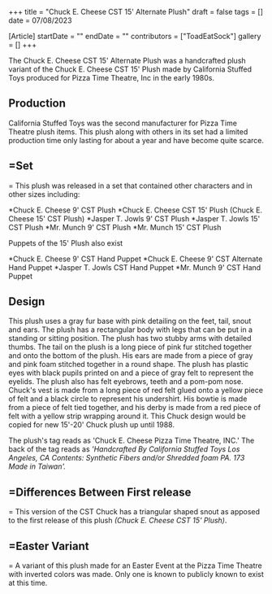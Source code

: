 +++
title = "Chuck E. Cheese CST 15' Alternate Plush"
draft = false
tags = []
date = 07/08/2023

[Article]
startDate = ""
endDate = ""
contributors = ["ToadEatSock"]
gallery = []
+++

The Chuck E. Cheese CST 15' Alternate Plush was a handcrafted plush variant of the Chuck E. Cheese CST 15' Plush made by California Stuffed Toys produced for Pizza Time Theatre, Inc in the early 1980s.
<h2>Production</h2>
California Stuffed Toys was the second manufacturer for Pizza Time Theatre plush items. This plush along with others in its set had a limited production time only lasting for about a year and have become quite scarce.
<h2>=Set </h2>=
This plush was released in a set that contained other characters and in other sizes including:

*Chuck E. Cheese 9' CST Plush
*Chuck E. Cheese CST 15' Plush (Chuck E. Cheese 15' CST Plush)
*Jasper T. Jowls 9' CST Plush
*Jasper T. Jowls 15' CST Plush 
*Mr. Munch 9' CST Plush
*Mr. Munch 15' CST Plush

Puppets of the 15' Plush also exist 

*Chuck E. Cheese 9' CST Hand Puppet 
*Chuck E. Cheese 9' CST Alternate Hand Puppet
*Jasper T. Jowls CST Hand Puppet
*Mr. Munch 9' CST Hand Puppet
<h2>Design</h2>
This plush uses a gray fur base with pink detailing on the feet, tail, snout and ears. The plush has a rectangular body with legs that can be put in a standing or sitting position. The plush has two stubby arms with detailed thumbs. The tail on the plush is a long piece of pink fur stitched together and onto the bottom of the plush. His ears are made from a piece of gray and pink foam stitched together in a round shape. The plush has plastic eyes with black pupils printed on and a piece of gray felt to represent the eyelids. The plush also has felt eyebrows, teeth and a pom-pom nose. Chuck's vest is made from a long piece of red felt glued onto a yellow piece of felt and a black circle to represent his undershirt. His bowtie is made from a piece of felt tied together, and his derby is made from a red piece of felt with a yellow strip wrapping around it. This Chuck design would be copied for new 15'-20' Chuck plush up until 1988.  

The plush's tag reads as 'Chuck E. Cheese Pizza Time Theatre, INC.' The back of the tag reads as <i>'Handcrafted By California Stuffed Toys Los Angeles, CA Contents: Synthetic Fibers and/or Shredded foam PA. 173 Made in Taiwan'.</i> 
<h2>=Differences Between First release</h2>=
This version of the CST Chuck has a triangular shaped snout as apposed to the first release of this plush <i>(Chuck E. Cheese CST 15' Plush)</i>. 
<h2>=Easter Variant</h2>=
A variant of this plush made for an Easter Event at the Pizza Time Theatre with inverted colors was made. Only one is known to publicly known to exist at this time.

